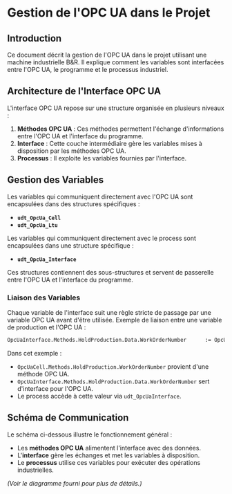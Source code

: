 # Gestion de l'OPC UA dans le Projet

## Introduction

Ce document décrit la gestion de l'OPC UA dans le projet utilisant une machine industrielle B&R. Il explique comment les variables sont interfacées entre l'OPC UA, le programme et le processus industriel.

## Architecture de l'Interface OPC UA

L'interface OPC UA repose sur une structure organisée en plusieurs niveaux :

1. **Méthodes OPC UA** : Ces méthodes permettent l'échange d'informations entre l'OPC UA et l'interface du programme.
2. **Interface** : Cette couche intermédiaire gère les variables mises à disposition par les méthodes OPC UA.
3. **Processus** : Il exploite les variables fournies par l'interface.

## Gestion des Variables

Les variables qui communiquent directement avec l'OPC UA sont encapsulées dans des structures spécifiques :

- **`udt_OpcUa_Cell`**
- **`udt_OpcUa_Ltu`**

Les variables qui communiquent directement avec le process sont encapsulées dans une structure spécifique :

- **`udt_OpcUa_Interface`**

Ces structures contiennent des sous-structures et servent de passerelle entre l'OPC UA et l'interface du programme.

### Liaison des Variables

Chaque variable de l'interface suit une règle stricte de passage par une variable OPC UA avant d'être utilisée. Exemple de liaison entre une variable de production et l'OPC UA :

```pascal
OpcUaInterface.Methods.HoldProduction.Data.WorkOrderNumber		:= OpcUaCell.Methods.HoldProduction.WorkOrderNumber;
```

Dans cet exemple :

- `OpcUaCell.Methods.HoldProduction.WorkOrderNumber` provient d'une méthode OPC UA.
- `OpcUaInterface.Methods.HoldProduction.Data.WorkOrderNumber` sert d'interface pour l'OPC UA.
- Le process accède à cette valeur via `udt_OpcUaInterface`.

## Schéma de Communication

Le schéma ci-dessous illustre le fonctionnement général :

- Les **méthodes OPC UA** alimentent l'interface avec des données.
- L'**interface** gère les échanges et met les variables à disposition.
- Le **processus** utilise ces variables pour exécuter des opérations industrielles.

*(Voir le diagramme fourni pour plus de détails.)*
